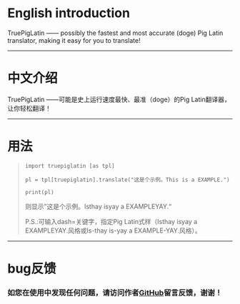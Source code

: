 ﻿# English introduction
TruePigLatin —— possibly the fastest and most accurate (doge) Pig Latin translator, making it easy for you to translate!

- - - - - - - - - - - - - - - - - - - - - - - - - - - - - - - - - - - - - - - - - - - - - - - - - - - - - - - - - - - -

# 中文介绍
TruePigLatin ——可能是史上运行速度最快、最准（doge）的Pig Latin翻译器，让你轻松翻译！

- - - - - - - - - - - - - - - - - - - - - - - - - - - - - - - - - - - - -

# 用法
> `import truepiglatin [as tpl]`
> 
> `pl = tpl[truepiglatin].translate("这是个示例。This is a EXAMPLE.")`
> 
> `print(pl)`
> 
> 则显示”这是个示例。Isthay isyay a EXAMPLEYAY.“
> 
> P.S.:可输入dash=关键字，指定Pig Latin式样（Isthay isyay a EXAMPLEYAY.风格或Is-thay is-yay a EXAMPLE-YAY.风格）。

- - - - - - - - - - - - - - - - - - - - - - - - - - - -
# bug反馈
### 如您在使用中发现任何问题，请访问作者[GitHub](https://github.com/CHUA-X/TruePigLatin/issues "作者的GitHub")留言反馈，谢谢！
